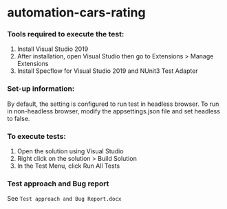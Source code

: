 # automation-cars-rating

### Tools required to execute the test:
1. Install Visual Studio 2019
2. After installation, open Visual Studio then go to Extensions > Manage Extensions
3. Install Specflow for Visual Studio 2019 and NUnit3 Test Adapter

### Set-up information:
By default, the setting is configured to run test in headless browser. To run in non-headless browser, modify the appsettings.json file and set headless to false.

### To execute tests:
1. Open the solution using Visual Studio
2. Right click on the solution > Build Solution
3. In the Test Menu, click Run All Tests 

### Test approach and Bug report
See `Test approach and Bug Report.docx`
